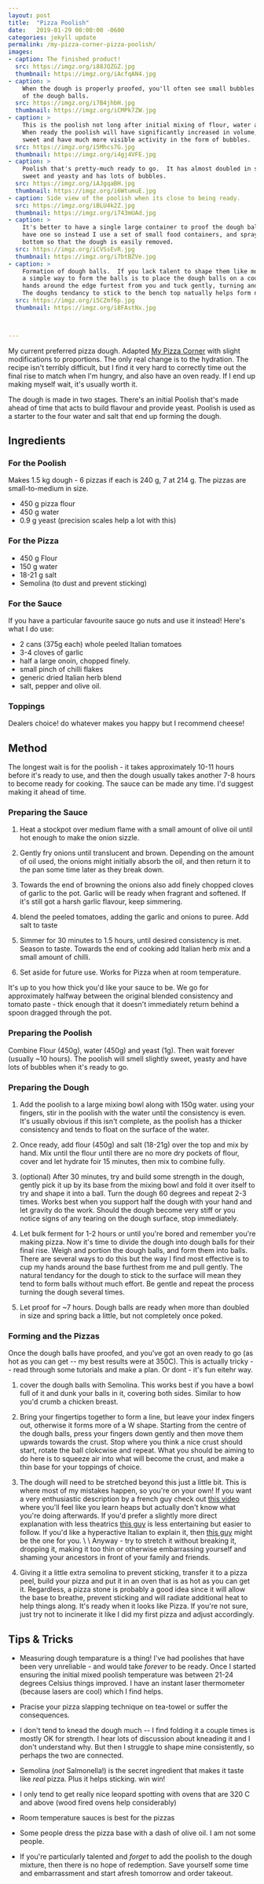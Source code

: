 ```yaml
---
layout: post
title:  "Pizza Poolish"
date:   2019-01-29 00:00:00 -0600
categories: jekyll update
permalink: /my-pizza-corner-pizza-poolish/
images:
- caption: The finished product!
  src: https://imgz.org/i88JQZGZ.jpg
  thumbnail: https://imgz.org/iAcfqAN4.jpg
- caption: >
    When the dough is properly proofed, you'll often see small bubbles at the surface
    of the dough balls.
  src: https://imgz.org/i7B4jhbH.jpg
  thumbnail: https://imgz.org/iCMPk7ZW.jpg
- caption: >
    This is the poolish not long after initial mixing of flour, water and yeast.
    When ready the poolish will have significantly increased in volume, smell slightly
    sweet and have much more visible activity in the form of bubbles.
  src: https://imgz.org/i5Mhcs7G.jpg
  thumbnail: https://imgz.org/i4gj4VFE.jpg
- caption: >
    Poolish that's pretty-much ready to go.  It has almost doubled in size, smells
    sweet and yeasty and has lots of bubbles.
  src: https://imgz.org/iAJgqaBH.jpg
  thumbnail: https://imgz.org/i6WtumuE.jpg
- caption: Side view of the poolish when its close to being ready.
  src: https://imgz.org/iBLU4k2Z.jpg
  thumbnail: https://imgz.org/i743mUAd.jpg
- caption: >
    It's better to have a single large container to proof the dough balls in. I don't
    have one so instead I use a set of small food containers, and spray canola oil at the
    bottom so that the dough is easily removed.
  src: https://imgz.org/iCVSsEvR.jpg
  thumbnail: https://imgz.org/i7btBZVe.jpg
- caption: >
    Formation of dough balls.  If you lack talent to shape them like mozarella in your hands as I do,
    a simple way to form the balls is to place the dough balls on a counter top and cup your
    hands around the edge furtest from you and tuck gently, turning and repeating several times.
    The doughs tendancy to stick to the bench top natually helps form nice taut balls.  Don't overdo it!
  src: https://imgz.org/i5CZmf6p.jpg
  thumbnail: https://imgz.org/i8FAstNx.jpg



---
```


My current preferred pizza dough.  Adapted 
[My Pizza Corner](https://mypizzacorner.com/pizza-dough/easy-poolish-pizza-dough-recipe-neapolitan-poolish-pizza/)
with slight modifications to proportions.  The only real change is to the hydration.  The recipe isn't terribly
difficult, but I find it very hard to correctly time out the final rise to match when I'm hungry, and also
have an oven ready.  If I end up making myself wait, it's usually worth it.

The dough is made in two stages.  There's an initial Poolish that's made ahead of time that acts to
build flavour and provide yeast.  Poolish is used as a starter to the four water and salt that end
up forming the dough.

## Ingredients

### For the Poolish

Makes 1.5 kg dough - 6 pizzas if each is 240 g, 7 at 214 g.  The pizzas are small-to-medium
in size.

- 450 g pizza flour
- 450 g water
- 0.9 g yeast (precision scales help a lot with this)

### For the Pizza

- 450 g Flour
- 150 g water
- 18-21 g salt
- Semolina (to dust and prevent sticking)


### For the Sauce

If you have a particular favourite sauce go nuts and use it instead!  Here's what I do use:

- 2 cans (375g each) whole peeled Italian tomatoes
- 3-4 cloves of garlic
- half a large onoin, chopped finely.
- small pinch of chilli flakes
- generic dried Italian herb blend
- salt, pepper and olive oil.

### Toppings

Dealers choice!  do whatever makes you happy but I recommend cheese!

## Method

The longest wait is for the poolish - it takes approximately 10-11 hours
before it's ready to use, and then the dough usually takes another 7-8 hours
to become ready for cooking.  The sauce can be made any time.  I'd suggest
making it ahead of time.

### Preparing the Sauce

1. Heat a stockpot over medium flame with a small amount of olive oil until hot enough to make the onion
sizzle.

2. Gently fry onions until translucent and brown.  Depending on the amount of oil used, the onions might
initially absorb the oil, and then return it to the pan some time later as they break down.

3. Towards the end of browning the onions also add finely chopped cloves of garlic to the pot.
Garlic will be ready when fragrant and softened.  If it's still got a harsh garlic flavour, keep simmering.

4. blend the peeled tomatoes, adding the garlic and onions to puree.  Add salt to taste

5. Simmer for 30 minutes to 1.5 hours, until desired consistency is met.  Season to taste. Towards the end of
cooking add Italian herb mix and a small amount of chilli.

6. Set aside for future use.  Works for Pizza when at room temperature.

It's up to you how thick you'd like your sauce to be.  We go for approximately halfway between the original blended
consistency and tomato paste - thick enough that it doesn't immediately return behind a spoon dragged through the pot.

### Preparing the Poolish

Combine Flour (450g), water (450g) and yeast (1g).  Then wait forever (usually ~10 hours).  The poolish will
smell slightly sweet, yeasty and have lots of bubbles when it's ready to go.

### Preparing the Dough

1. Add the poolish to a large mixing bowl along with 150g water.  using your fingers, stir in the poolish
with the water until the consistency is even.  It's usually obvious if this isn't complete, as the poolish
has a thicker consistency and tends to float on the surface of the water.

2. Once ready, add flour (450g) and salt (18-21g) over the top and mix by hand.  Mix until the flour until there are no more dry
pockets of flour, cover and let hydrate foir 15 minutes, then mix to combine fully.

3. (optional) After 30 minutes, try and build some strength in the dough, gently pick it up by its base from the mixing bowl and fold it
over itself to try and shape it into a ball.  Turn the dough 60 degrees and repeat 2-3 times.  Works best when you support half the dough
with your hand and let gravity do the work.  Should the dough become very stiff or you notice signs of any tearing on the dough surface, stop
immediately.

3. Let bulk ferment for 1-2 hours or until you're bored and remember you're making pizza.  Now it's time to divide the dough
into dough balls for their final rise.  Weigh and portion the dough balls, and form them into balls.  There are several ways
to do this but the way I find most effective is to cup my hands around the base furthest from me and pull gently.  The  natural
tendancy for the dough to stick to the surface will mean they tend to form balls without much effort.  Be gentle and repeat the process
turning the dough several times.

4. Let proof for ~7 hours.  Dough balls are ready when more than doubled in size and spring back a little, but not completely once poked.


### Forming and the Pizzas

Once the dough balls have proofed, and you've got an oven ready to go (as hot as you can get -- my best results were at 350C).
This is actually tricky -- read through some tutorials and make a plan.  Or dont - it's fun eitehr way.

1. cover the dough balls with Semolina.  This works best if you have a bowl full of it and dunk your balls
in it, covering both sides.  Similar to how you'd crumb a chicken breast.

2. Bring your fingertips together to form a line, but leave your index fingers out, otherwise it forms more of a W shape.
Starting from the centre of the dough balls, press your fingers down gently and then move them upwards towards the crust.  Stop
where you think a nice crust should start, rotate the ball clokcwise and repeat.  What you should be aiming to do here is
to squeeze air into what will become the crust, and make a thin base for your toppings of choice.

3. The dough will need to be stretched beyond this just a little bit.  This is where most of my mistakes happen, so you're on your own!
If you want a very enthusiastic description by a french guy check out [this video](https://www.youtube.com/watch?v=YbkHihvXCPg) where you'll
feel like you learn heaps but actually don't know what you're doing afterwards.  If you'd prefer a slightly more direct explanation with
less theatrics [this guy](https://www.youtube.com/watch?v=OAwDlOxZbEc) is less entertaining but easier to follow.  If you'd like a hyperactive
Italian to explain it, then [this guy](https://www.youtube.com/watch?v=G-jPoROGHGE) might be the one for you.
\\
\\
Anyway - try to stretch it without breaking it, dropping it, making it too thin or otherwise embarrassing yourself and shaming your ancestors
in front of your family and friends.

4. Giving it a little extra semolina to prevent sticking, transfer it to a pizza peel, build your pizza and put it in an oven that is as
hot as you can get it.  Regardless, a pizza stone is probably a good idea since it will allow the base to breathe, prevent sticking
and will radiate additional heat to help things along.  It's ready when it looks like Pizza.  If you're not sure, just try not to incinerate it
like I did my first pizza and adjust accordingly.

## Tips & Tricks

- Measuring dough temparature is a thing!  I've had poolishes that have been very unreliable - and would take _forever_ to be ready.
Once I started ensuring the initial mixed poolish temperature was between 21-24 degrees Celsius things improved.  I have an instant
laser thermometer (because lasers are cool) which I find helps.

- Pracise your pizza slapping technique on tea-towel or suffer the consequences.

- I don't tend to knead the dough much -- I find folding it a couple times is mostly OK for strength.  I hear lots of discussion about kneading
it and I don't understand why.  But then I struggle to shape mine consistently, so perhaps the two are connected.

- Semolina (_not_ Salmonella!) is the secret ingredient that makes it taste like _real_ pizza.  Plus it helps sticking.  win win!

- I only tend to get really nice leopard spotting with ovens that are 320 C and above (wood fired ovens help considerably)

- Room temperature sauces is best for the pizzas

- Some people dress the pizza base with a dash of olive oil.  I am not some people.

- If you're particularly talented and _forget_ to add the poolish to the dough mixture, then there is no hope of redemption.
Save yourself some time and embarrassment and start afresh tomorrow and order takeout.